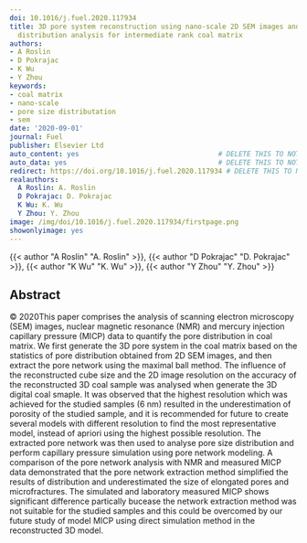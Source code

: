 ```yaml
---
doi: 10.1016/j.fuel.2020.117934
title: 3D pore system reconstruction using nano-scale 2D SEM images and pore size
  distribution analysis for intermediate rank coal matrix
authors:
- A Roslin
- D Pokrajac
- K Wu
- Y Zhou
keywords:
- coal matrix
- nano-scale
- pore size distributation
- sem
date: '2020-09-01'
journal: Fuel
publisher: Elsevier Ltd
auto_content: yes                                  # DELETE THIS TO NOT AUTO GENERATE CONTENT
auto_data: yes                                     # DELETE THIS TO NOT AUTO GENERATE METADATA
redirect: https://doi.org/10.1016/j.fuel.2020.117934 # DELETE THIS TO NOT REDIRECT
realauthors:
  A Roslin: A. Roslin
  D Pokrajac: D. Pokrajac
  K Wu: K. Wu
  Y Zhou: Y. Zhou
image: /img/doi/10.1016/j.fuel.2020.117934/firstpage.png
showonlyimage: yes
---
```

{{< author "A Roslin" "A. Roslin" >}}, {{< author "D Pokrajac" "D. Pokrajac" >}}, {{< author "K Wu" "K. Wu" >}}, {{< author "Y Zhou" "Y. Zhou" >}}

## Abstract
© 2020This paper comprises the analysis of scanning electron microscopy (SEM) images, nuclear magnetic resonance (NMR) and mercury injection capillary pressure (MICP) data to quantify the pore distribution in coal matrix. We first generate the 3D pore system in the coal matrix based on the statistics of pore distribution obtained from 2D SEM images, and then extract the pore network using the maximal ball method. The influence of the reconstructed cube size and the 2D image resolution on the accuracy of the reconstructed 3D coal sample was analysed when generate the 3D digital coal smaple. It was observed that the highest resolution which was achieved for the studied samples (6 nm) resulted in the underestimation of porosity of the studied sample, and it is recommended for future to create several models with different resolution to find the most representative model, instead of apriori using the highest possible resolution. The extracted pore network was then used to analyse pore size distribution and perform capillary pressure simulation using pore network modeling. A comparison of the pore network analysis with NMR and measured MICP data demonstrated that the pore network extraction method simplified the results of distribution and underestimated the size of elongated pores and microfractures. The simulated and laboratory measured MICP shows significant difference partically bucease the network extraction method was not suitable for the studied samples and this could be overcomed by our future study of model MICP using direct simulation method in the reconstructed 3D model.
